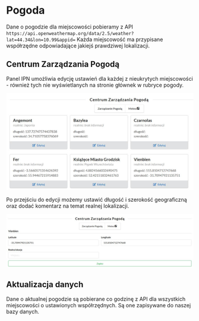 # Pogoda

Dane o pogodzie dla miejscowości pobieramy z API `https://api.openweathermap.org/data/2.5/weather?lat=44.34&lon=10.99&appid=`
Każda miejscowość ma przypisane współrzędne odpowiadające jakiejś prawdziwej lokalizacji.

## Centrum Zarządzania Pogodą

Panel IPN umożliwia edycję ustawień dla każdej z nieukrytych miejscowości - również tych nie wyświetlanych na stronie głównek w rubryce pogody.

![panel CZP](img/czp.jpg)

Po przejściu do edycji możemy ustawić długość i szerokość geograficzną oraz dodać komentarz na temat realnej lokalizacji.

![panel CZP](img/czp2.jpg)

## Aktualizacja danych

Dane o aktualnej pogodzie są pobierane co godzinę z API dla wszystkich miejscowości o ustawionych współrzędnych. Są one zapisywane do naszej bazy danych.
